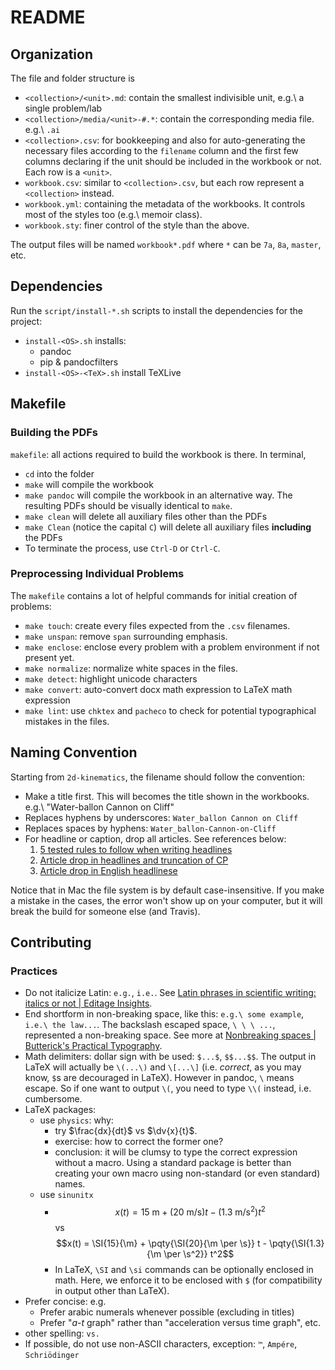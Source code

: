 # README

## Organization

The file and folder structure is

-   `<collection>/<unit>.md`: contain the smallest indivisible unit, e.g.\ a single problem/lab
-   `<collection>/media/<unit>-#.*`: contain the corresponding media file. e.g.\ `.ai`
-   `<collection>.csv`: for bookkeeping and also for auto-generating the necessary files according to the `filename` column and the first few columns declaring if the unit should be included in the workbook or not. Each row is a `<unit>`.
-   `workbook.csv`: similar to `<collection>.csv`, but each row represent a `<collection>` instead.
-   `workbook.yml`: containing the metadata of the workbooks. It controls most of the styles too (e.g.\ memoir class).
-   `workbook.sty`: finer control of the style than the above.

The output files will be named `workbook*.pdf` where `*` can be `7a`, `8a`, `master`, etc.

## Dependencies

Run the `script/install-*.sh` scripts to install the dependencies for the project:

-   `install-<OS>.sh` installs:
    -   pandoc
    -   pip & pandocfilters
-   `install-<OS>-<TeX>.sh` install TeXLive

## Makefile

### Building the PDFs

`makefile`: all actions required to build the workbook is there. In terminal,

-   `cd` into the folder
-   `make` will compile the workbook
-   `make pandoc` will compile the workbook in an alternative way. The resulting PDFs should be visually identical to `make`.
-   `make clean` will delete all auxiliary files other than the PDFs
-   `make Clean` (notice the capital `C`) will delete all auxiliary files **including** the PDFs
-   To terminate the process, use `Ctrl-D` or `Ctrl-C`.

### Preprocessing Individual Problems

The `makefile` contains a lot of helpful commands for initial creation of problems:

-   `make touch`: create every files expected from the `.csv` filenames.
-   `make unspan`: remove `span` surrounding emphasis.
-   `make enclose`: enclose every problem with a problem environment if not present yet.
-   `make normalize`: normalize white spaces in the files.
-   `make detect`: highlight unicode characters
-   `make convert`: auto-convert docx math expression to LaTeX math expression
-   `make lint`: use `chktex` and `pacheco` to check for potential typographical mistakes in the files.

## Naming Convention

Starting from `2d-kinematics`, the filename should follow the convention:

-   Make a title first. This will becomes the title shown in the workbooks. e.g.\ "Water-ballon Cannon on Cliff"
-   Replaces hyphens by underscores: `Water_ballon Cannon on Cliff`
-   Replaces spaces by hyphens: `Water_ballon-Cannon-on-Cliff`
-   For headline or caption, drop all articles. See references below:
    1.  [5 tested rules to follow when writing headlines](http://www.easymedia.in/5-tested-rules-to-follow-when-writing-headlines/)
    2.  [Article drop in headlines and truncation of CP](http://www.linguisticsociety.org/sites/default/files/3540-6845-1-SM.pdf)
    3.  [Article drop in English headlinese](http://folk.ntnu.no/andrewww/Weir-2009-headlinese.pdf)

Notice that in Mac the file system is by default case-insensitive. If you make a mistake in the cases, the error won't show up on your computer, but it will break the build for someone else (and Travis).

## Contributing

### Practices

-   Do not italicize Latin: `e.g.`, `i.e.`. See [Latin phrases in scientific writing: italics or not | Editage Insights](http://www.editage.com/insights/latin-phrases-in-scientific-writing-italics-or-not).
-   End shortform in non-breaking space, like this: `e.g.\ some example`, `i.e.\ the law...`. The backslash escaped space, `\ \ \ ...`, represented a non-breaking space. See more at [Nonbreaking spaces | Butterick's Practical Typography](http://practicaltypography.com/nonbreaking-spaces.html).
-   Math delimiters: dollar sign with be used: `$...$`, `$$...$$`. The output in LaTeX will actually be `\(...\)` and `\[...\]` (i.e. *correct*, as you may know, `$`s are decouraged in LaTeX). However in pandoc, `\` means escape. So if one want to output `\(`, you need to type `\\(` instead, i.e. cumbersome.
-   LaTeX packages:
    -   use `physics`: why:
        -   try $\frac{dx}{dt}$ vs $\dv{x}{t}$.
        -   exercise: how to correct the former one?
        -   conclusion: it will be clumsy to type the correct expression without a macro. Using a standard package is better than creating your own macro using non-standard (or even standard) names.
    -   use `sinunitx`
        -   $$x(t) = 15~\mbox{m} + (20~\mbox{m/s}) t  -  (1.3~\mbox{m/s$^2$}) t^2$$ vs $$x(t) = \SI{15}{\m} + \pqty{\SI{20}{\m \per \s}} t  - \pqty{\SI{1.3}{\m \per \s^2}} t^2$$
        -   In LaTeX, `\SI` and `\si` commands can be optionally enclosed in math. Here, we enforce it to be enclosed with `$` (for compatibility in output other than LaTeX).
-   Prefer concise: e.g.
    -   Prefer arabic numerals whenever possible (excluding in titles)
    -   Prefer "$a$-$t$ graph" rather than "acceleration versus time graph", etc.
-   other spelling: `vs.`
-   If possible, do not use non-ASCII characters, exception: `™`, `Ampére`, `Schriödinger`

